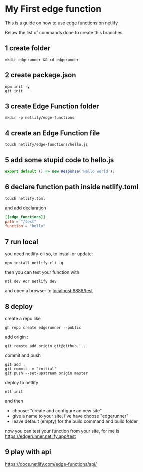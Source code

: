 # My First edge function

This is a guide on how to use edge functions on netlify

Below the list of commands done to create this branches.

## 1 create folder

```
mkdir edgerunner && cd edgerunner
```

## 2 create package.json

```
npm init -y
git init
```

## 3 create Edge Function folder

```zh
mkdir -p netlify/edge-functions

```

## 4 create an Edge Function file

```zh
touch netlify/edge-functions/hello.js

```

## 5 add some stupid code to hello.js

```js
export default () => new Response('Hello world');
```

## 6 declare function path inside netlify.toml

```zh
touch netlify.toml
```

and add declaration

```toml
[[edge_functions]]
path = "/test"
function = "hello"
```

## 7 run local

you need netlify-cli so, to install or update:

```
npm install netlify-cli -g
```

then you can test your function with

```
ntl dev #or netlify dev
```

and open a browser to [localhost:8888/test]()

## 8 deploy

create a repo like

```
gh repo create edgerunner --public
```

add origin :

```
git remote add origin git@github.....
```

commit and push

```
git add .
git commit -m "initial"
git push --set-upstream origin master
```

deploy to netlify

```
ntl init
```

and then

- choose: "create and configure an new site"
- give a name to your site, i've have choose "edgerunner"
- leave default (empty) for the build command and build folder

now you can test your function from your site, for me is
https://edgerunner.netlify.app/test

## 9 play with api

https://docs.netlify.com/edge-functions/api/
